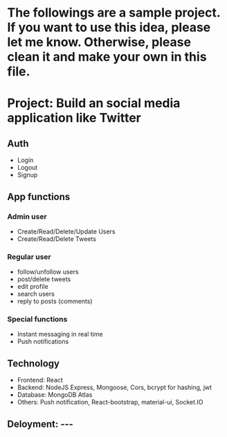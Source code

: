 # The followings are a sample project. If you want to use this idea, please let me know. Otherwise, please clean it and make your own in this file.

# Project: Build an social media application like Twitter

## Auth
* Login
* Logout
* Signup
  
## App functions

### Admin user
* Create/Read/Delete/Update Users
* Create/Read/Delete Tweets
  
### Regular user
* follow/unfollow users
* post/delete tweets
* edit profile
* search users
* reply to posts (comments)
  
### Special functions
* Instant messaging in real time
* Push notifications
  
## Technology
* Frontend: React
* Backend: NodeJS Express, Mongoose, Cors, bcrypt for hashing, jwt
* Database: MongoDB Atlas
* Others: Push notification, React-bootstrap, material-ui, Socket.IO
  
## Deloyment: ---